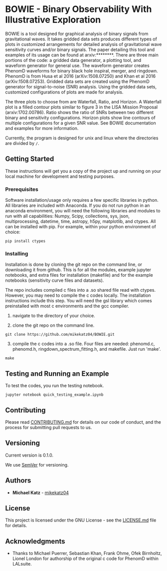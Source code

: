 # BOWIE - Binary Observability With Illustrative Exploration

BOWIE is a tool designed for graphical analysis of binary signals from gravitational waves. It takes gridded data sets produces different types of plots in customized arrangements for detailed analysis of gravitational wave sensitivity curves and/or binary signals. The paper detailing this tool and examples of its usage can be found at arxiv:********.  There are three main portions of the code: a gridded data generator, a plotting tool, and waveform generator for general use. The waveform generator creates PhenomD waveforms for binary black hole inspiral, merger, and ringdown. PhenomD is from Husa et al 2016 (arXiv:1508.07250) and Khan et al 2016 (arXiv:1508.07253). Gridded data sets are created using the PhenomD generator for signal-to-noise (SNR) analysis. Using the gridded data sets, customized configurations of plots are made for analysis. 

The three plots to choose from are Waterfall, Ratio, and Horizon. A Waterfall plot is a filled contour plots similar to figure 3 in the LISA Mission Proposal (arxiv:1702.00786). Ratio shows the ratio of SNRs between two different binary and sensitivity configurations. Horizon plots show line contours of multiple configurations for a given SNR value. See BOWIE documentation and examples for more information. 

Currently, the program is designed for unix and linux where the directories are divided by ```/```. 

## Getting Started

These instructions will get you a copy of the project up and running on your local machine for development and testing purposes.

### Prerequisites

Software installation/usage only requires a few specific libraries in python. All libraries are included with Anaconda. If you do not run python in an anaconda environment, you  will need the following libraries and modules to run with all capabilities: Numpy, Scipy, collections, sys, json, multiprocessing, datetime, time, astropy, h5py, matplotlib, and ctypes. All can be installed with pip. For example, within your python environment of choice:

```
pip install ctypes
```

### Installing

Installation is done by cloning the git repo on the command line, or downloading it from github. This is for all the modules, example jupyter notebooks, and extra files for installation (makefile) and for the example notebooks (sensitivity curve files and datasets). 

The repo includes compiled c files into a .so shared file read with ctypes. However, you may need to compile the c codes locally. The installation instructions include this step. You will need the gsl library which comes preinstalled with most c environments and the gcc compiler. 

1) navigate to the directory of your choice. 

2) clone the git repo on the command line. 

```
git clone https://github.com/mikekatz04/BOWIE.git 
```

3) compile the c codes into a .so file. Four files are needed: phenomd.c, phenomd.h, ringdown_spectrum_fitting.h, and makefile. Just run 'make'. 

```
make
```

## Testing and Running an Example

To test the codes, you run the testing notebook. 

```
jupyter notebook quick_testing_example.ipynb
```

## Contributing

Please read [CONTRIBUTING.md](https://gist.github.com/PurpleBooth/b24679402957c63ec426) for details on our code of conduct, and the process for submitting pull requests to us.

## Versioning

Current version is 0.1.0.

We use [SemVer](http://semver.org/) for versioning.

## Authors

* **Michael Katz** - [mikekatz04](https://github.com/mikekatz04/)

## License

This project is licensed under the GNU License - see the [LICENSE.md](LICENSE.md) file for details.

## Acknowledgments

* Thanks to Michael Puerrer, Sebastian Khan, Frank Ohme, Ofek Birnholtz, Lionel London for authorship of the original c code for PhenomD within LALsuite. 

